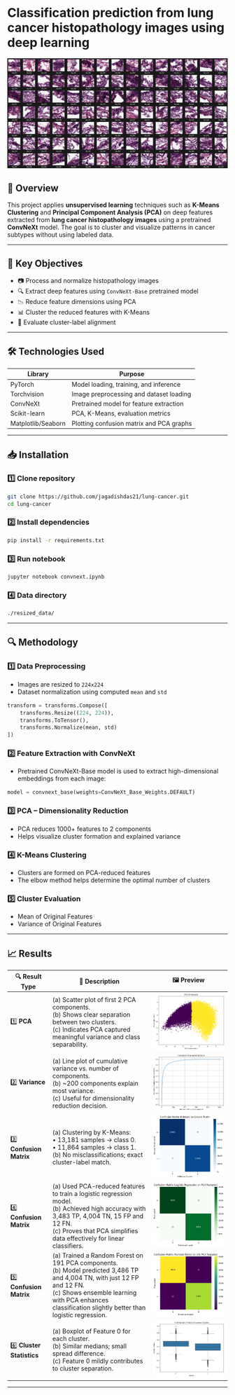 # Classification prediction from lung cancer histopathology images using deep learning

![Header](hne-slides/slide-10.png)

## 📌 Overview

This project applies **unsupervised learning** techniques such as **K-Means Clustering** and **Principal Component Analysis (PCA)** on deep features extracted from **lung cancer histopathology images** using a pretrained **ConvNeXt** model. The goal is to cluster and visualize patterns in cancer subtypes without using labeled data.

---

## 🧪 Key Objectives

- 📷 Process and normalize histopathology images  
- 🔍 Extract deep features using `ConvNeXt-Base` pretrained model  
- 📉 Reduce feature dimensions using PCA  
- 📊 Cluster the reduced features with K-Means  
- 🧮 Evaluate cluster-label alignment

---

## 🛠️ Technologies Used

| Library         | Purpose                                  |
|------------------|--------------------------------------------|
| PyTorch          | Model loading, training, and inference     |
| Torchvision      | Image preprocessing and dataset loading    |
| ConvNeXt         | Pretrained model for feature extraction    |
| Scikit-learn     | PCA, K-Means, evaluation metrics           |
| Matplotlib/Seaborn | Plotting confusion matrix and PCA graphs |

---

## 📥 Installation

### 1️⃣ Clone repository

```bash
git clone https://github.com/jagadishdas21/lung-cancer.git
cd lung-cancer
```

### 2️⃣ Install dependencies

```bash
pip install -r requirements.txt
```
### 3️⃣ Run notebook

```bash
jupyter notebook convnext.ipynb
```
### 4️⃣ Data directory
```bash
./resized_data/
```
---

## 🔍 Methodology

### 1️⃣ Data Preprocessing
- Images are resized to `224x224`
- Dataset normalization using computed `mean` and `std`

```python
transform = transforms.Compose([
    transforms.Resize((224, 224)),
    transforms.ToTensor(),
    transforms.Normalize(mean, std)
])
```

### 2️⃣ Feature Extraction with ConvNeXt
- Pretrained ConvNeXt-Base model is used to extract high-dimensional embeddings from each image:
```python
model = convnext_base(weights=ConvNeXt_Base_Weights.DEFAULT)
```

### 3️⃣ PCA – Dimensionality Reduction
- PCA reduces 1000+ features to 2 components
- Helps visualize cluster formation and explained variance

### 4️⃣ K-Means Clustering
- Clusters are formed on PCA-reduced features
- The elbow method helps determine the optimal number of clusters

### 5️⃣ Cluster Evaluation

- Mean of Original Features
- Variance of Original Features

---

## 📈 Results

| 🔍 Result Type           | 📝 Description                                  | 🖼️ Preview |
|--------------------------|------------------------------------------------|------------|
| 1️⃣ **PCA** | (a) Scatter plot of first 2 PCA components.<br> (b) Shows clear separation between two clusters.<br> (c) Indicates PCA captured meaningful variance and class separability.| ![PCA](results/pca-features.png) |
| 2️⃣ **Variance**| (a) Line plot of cumulative variance vs. number of components.<br> (b) ~200 components explain most variance.<br> (c) Useful for dimensionality reduction decision. | ![Variance](results/cumulative-explained-variance.png) |
| 3️⃣ **Confusion Matrix**  | (a) Clustering by K-Means:<br> • 13,181 samples → class 0.<br> • 11,864 samples → class 1.<br> (b) No misclassifications; exact cluster-label match. | ![Confusion Matrix](results/confusion-matrix.png) |
| 4️⃣ **Confusion Matrix**  | (a) Used PCA-reduced features to train a logistic regression model.<br> (b) Achieved high accuracy with 3,483 TP, 4,004 TN, 15 FP and 12 FN.<br> (c) Proves that PCA simplifies data effectively for linear classifiers. | ![Confusion Matrix](results/confusion-matrix-1.png) |
| 5️⃣ **Confusion Matrix**  | (a) Trained a Random Forest on 191 PCA components.<br> (b) Model predicted 3,486 TP and 4,004 TN, with just 12 FP and 12 FN.<br> (c) Shows ensemble learning with PCA enhances classification slightly better than logistic regression.| ![Confusion Matrix](results/confusion-matrix-2.png) |
| 6️⃣ **Cluster Statistics** | (a) Boxplot of Feature 0 for each cluster.<br> (b) Similar medians; small spread difference.<br> (c) Feature 0 mildly contributes to cluster separation. | ![Cluster Statistics](results/cluster-statistics.png) |

---
